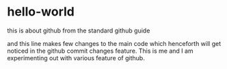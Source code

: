 # hello-world
this is about github from the standard github guide

and this line makes few changes to the main code which henceforth will get noticed in the github commit changes feature.
This is me and I am experimenting out with various feature of github.
